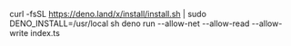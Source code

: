 curl -fsSL https://deno.land/x/install/install.sh | sudo DENO_INSTALL=/usr/local sh
deno run --allow-net --allow-read --allow-write index.ts